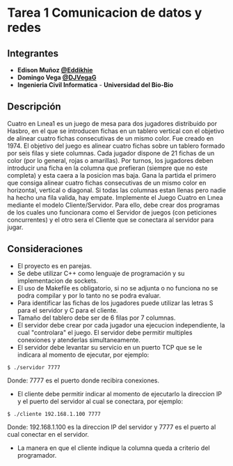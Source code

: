 # Tarea 1 Comunicacion de datos y redes

## Integrantes
- **Edison Muñoz [@Eddikhie](https://github.com/Xonazo)**
- **Domingo Vega [@DJVegaG](https://github.com/DJVegaG)**
- **Ingenieria Civil Informatica** - **Universidad del Bio-Bio**

## Descripción
Cuatro en Lınea1 es un juego de mesa para dos jugadores distribuido por Hasbro, en el que se introducen
fichas en un tablero vertical con el objetivo de alinear cuatro fichas consecutivas de un mismo color. Fue
creado en 1974. El objetivo del juego es alinear cuatro fichas sobre un tablero formado por seis filas y siete
columnas. Cada jugador dispone de 21 fichas de un color (por lo general, rojas o amarillas). Por turnos,
los jugadores deben introducir una ficha en la columna que prefieran (siempre que no este completa) y esta
caera a la posicion mas baja. Gana la partida el primero que consiga alinear cuatro fichas consecutivas de
un mismo color en horizontal, vertical o diagonal. Si todas las columnas estan llenas pero nadie ha hecho
una fila valida, hay empate.
Implemente el Juego Cuatro en Lınea mediante el modelo Cliente/Servidor. Para ello, debe crear dos
programas de los cuales uno funcionara como el Servidor de juegos (con peticiones concurrentes) y el otro
sera el Cliente que se conectara al servidor para jugar.

## Consideraciones
* El proyecto es en parejas.
* Se debe utilizar C++ como lenguaje de programación y su implementacion de sockets.
* El uso de Makefile es obligatorio, si no se adjunta o no funciona no se podra compilar y por lo tanto no se podra evaluar.
* Para identificar las fichas de los jugadores puede utilizar las letras S para el servidor y C para el cliente.
* Tamaño del tablero debe ser de 6 filas por 7 columnas.
* El servidor debe crear por cada jugador una ejecucion independiente, la cual "controlara" el juego. El servidor debe permitir multiples conexiones y atenderlas simultaneamente.
* El servidor debe levantar su servicio en un puerto TCP que se le indicara al momento de ejecutar, por ejemplo: 
```
$ ./servidor 7777
```
Donde: 7777 es el puerto donde recibira conexiones.
* El cliente debe permitir indicar al momento de ejecutarlo la direccion IP y el puerto del servidor al cual se conectara, por ejemplo:
```
$ ./cliente 192.168.1.100 7777
```
Donde: 192.168.1.100 es la direccion IP del servidor y 7777 es el puerto al cual conectar en el servidor.
* La manera en que el cliente indique la columna queda a criterio del programador.
